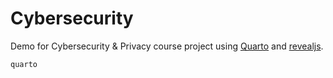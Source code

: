 
# Cybersecurity

Demo for Cybersecurity & Privacy course project using [Quarto](https://quarto.org/) and [revealjs](https://revealjs.com/).

```
quarto 
```
